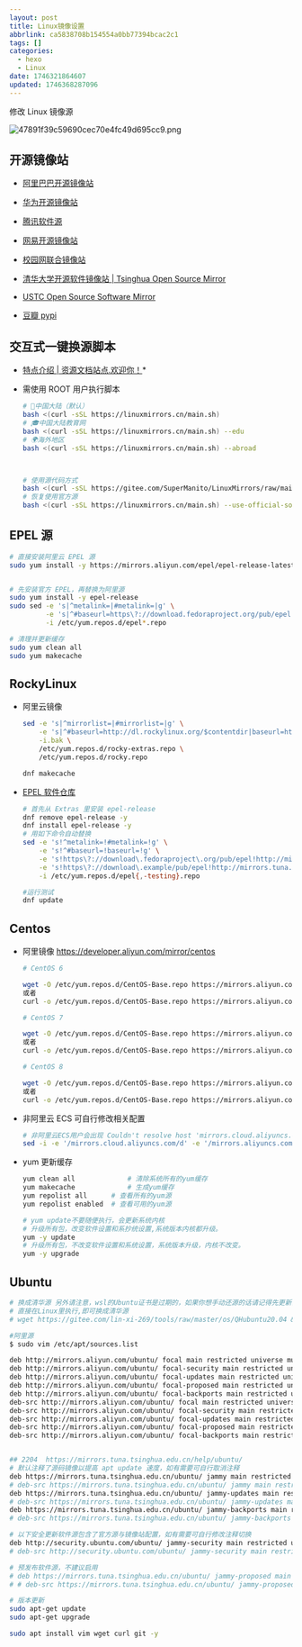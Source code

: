 ```yaml
---
layout: post
title: Linux镜像设置
abbrlink: ca5838708b154554a0bb77394bcac2c1
tags: []
categories:
  - hexo
  - Linux
date: 1746321864607
updated: 1746368287096
---
```


修改 Linux 镜像源

<!-- more -->

![47891f39c59690cec70e4fc49d695cc9.png](/resources/65546afa4202487292a2701af8d2eb53.png)

## 开源镜像站

- [阿里巴巴开源镜像站](https://developer.aliyun.com/mirror/)

- [华为开源镜像站](https://mirrors.huaweicloud.com/home)

- [腾讯软件源](https://mirrors.cloud.tencent.com/)

- [网易开源镜像站](https://mirrors.163.com/)

- [校园网联合镜像站](https://mirrors.cernet.edu.cn/)

- [清华大学开源软件镜像站 | Tsinghua Open Source Mirror](https://mirrors.tuna.tsinghua.edu.cn/)

- [USTC Open Source Software Mirror](https://mirrors.ustc.edu.cn/)

- [豆瓣 pypi](https://mirrors.cloud.tencent.com/pypi/)

## 交互式一键换源脚本

- [特点介绍 | 资源文档站点.欢迎你！](https://docs.mjbox.site/huanyuan.html)\*

- 需使用 ROOT 用户执行脚本

  ```sh
  # 🏡中国大陆（默认）
  bash <(curl -sSL https://linuxmirrors.cn/main.sh)
  # 🎓中国大陆教育网
  bash <(curl -sSL https://linuxmirrors.cn/main.sh) --edu
  # 🌍海外地区
  bash <(curl -sSL https://linuxmirrors.cn/main.sh) --abroad



  # 使用源代码方式
  bash <(curl -sSL https://gitee.com/SuperManito/LinuxMirrors/raw/main/ChangeMirrors.sh)
  # 恢复使用官方源
  bash <(curl -sSL https://linuxmirrors.cn/main.sh) --use-official-source
  ```

## EPEL 源

```sh
# 直接安装阿里云 EPEL 源
sudo yum install -y https://mirrors.aliyun.com/epel/epel-release-latest-$(rpm -E %rhel).noarch.rpm


# 先安装官方 EPEL，再替换为阿里源
sudo yum install -y epel-release
sudo sed -e 's|^metalink=|#metalink=|g' \
         -e 's|^#baseurl=https\?://download.fedoraproject.org/pub/epel|baseurl=https://mirrors.aliyun.com/epel|g' \
         -i /etc/yum.repos.d/epel*.repo
```

```sh
# 清理并更新缓存
sudo yum clean all
sudo yum makecache
```

## RockyLinux

- 阿里云镜像

  ```sh
  sed -e 's|^mirrorlist=|#mirrorlist=|g' \
      -e 's|^#baseurl=http://dl.rockylinux.org/$contentdir|baseurl=https://mirrors.aliyun.com/rockylinux|g' \
      -i.bak \
      /etc/yum.repos.d/rocky-extras.repo \
      /etc/yum.repos.d/rocky.repo

  dnf makecache
  ```

- [EPEL 软件仓库](https://mirrors.tuna.tsinghua.edu.cn/help/epel/)

  ```sh
  # 首先从 Extras 里安装 epel-release
  dnf remove epel-release -y
  dnf install epel-release -y
  # 用如下命令自动替换
  sed -e 's!^metalink=!#metalink=!g' \
      -e 's!^#baseurl=!baseurl=!g' \
      -e 's!https\?://download\.fedoraproject\.org/pub/epel!http://mirrors.tuna.tsinghua.edu.cn/epel!g' \
      -e 's!https\?://download\.example/pub/epel!http://mirrors.tuna.tsinghua.edu.cn/epel!g' \
      -i /etc/yum.repos.d/epel{,-testing}.repo

  #运行测试
  dnf update
  ```

## Centos

- 阿里镜像 <https://developer.aliyun.com/mirror/centos>

  ```sh
  # CentOS 6

  wget -O /etc/yum.repos.d/CentOS-Base.repo https://mirrors.aliyun.com/repo/Centos-6.repo
  或者
  curl -o /etc/yum.repos.d/CentOS-Base.repo https://mirrors.aliyun.com/repo/Centos-6.repo
  ```

  ```sh
  # CentOS 7

  wget -O /etc/yum.repos.d/CentOS-Base.repo https://mirrors.aliyun.com/repo/Centos-7.repo
  或者
  curl -o /etc/yum.repos.d/CentOS-Base.repo https://mirrors.aliyun.com/repo/Centos-7.repo
  ```

  ```sh
  # CentOS 8

  wget -O /etc/yum.repos.d/CentOS-Base.repo https://mirrors.aliyun.com/repo/Centos-8.repo
  或者
  curl -o /etc/yum.repos.d/CentOS-Base.repo https://mirrors.aliyun.com/repo/Centos-8.repo
  ```

- 非阿里云 ECS 可自行修改相关配置

  ```sh
  # 非阿里云ECS用户会出现 Couldn't resolve host 'mirrors.cloud.aliyuncs.com' 信息，不影响使用。
  sed -i -e '/mirrors.cloud.aliyuncs.com/d' -e '/mirrors.aliyuncs.com/d' /etc/yum.repos.d/CentOS-Base.repo

  ```

- yum 更新缓存

  ```sh
  yum clean all     		# 清除系统所有的yum缓存
  yum makecache     		# 生成yum缓存
  yum repolist all		# 查看所有的yum源
  yum repolist enabled	# 查看可用的yum源

  # yum update不要随便执行，会更新系统内核
  # 升级所有包，改变软件设置和系抄统设置,系统版本内核都升级。
  yum -y update
  # 升级所有包，不改变软件设置和系统设置，系统版本升级，内核不改变。
  yum -y upgrade
  ```

## Ubuntu

```sh
# 换成清华源 另外请注意，wsl的Ubuntu证书是过期的，如果你想手动还源的话请记得先更新证书
# 直接在Linux里执行,即可换成清华源
# wget https://gitee.com/lin-xi-269/tools/raw/master/os/QHubuntu20.04 && bash QHubuntu20.04

#阿里源
$ sudo vim /etc/apt/sources.list

deb http://mirrors.aliyun.com/ubuntu/ focal main restricted universe multiverse
deb http://mirrors.aliyun.com/ubuntu/ focal-security main restricted universe multiverse
deb http://mirrors.aliyun.com/ubuntu/ focal-updates main restricted universe multiverse
deb http://mirrors.aliyun.com/ubuntu/ focal-proposed main restricted universe multiverse
deb http://mirrors.aliyun.com/ubuntu/ focal-backports main restricted universe multiverse
deb-src http://mirrors.aliyun.com/ubuntu/ focal main restricted universe multiverse
deb-src http://mirrors.aliyun.com/ubuntu/ focal-security main restricted universe multiverse
deb-src http://mirrors.aliyun.com/ubuntu/ focal-updates main restricted universe multiverse
deb-src http://mirrors.aliyun.com/ubuntu/ focal-proposed main restricted universe multiverse
deb-src http://mirrors.aliyun.com/ubuntu/ focal-backports main restricted universe multiverse


## 2204  https://mirrors.tuna.tsinghua.edu.cn/help/ubuntu/
# 默认注释了源码镜像以提高 apt update 速度，如有需要可自行取消注释
deb https://mirrors.tuna.tsinghua.edu.cn/ubuntu/ jammy main restricted universe multiverse
# deb-src https://mirrors.tuna.tsinghua.edu.cn/ubuntu/ jammy main restricted universe multiverse
deb https://mirrors.tuna.tsinghua.edu.cn/ubuntu/ jammy-updates main restricted universe multiverse
# deb-src https://mirrors.tuna.tsinghua.edu.cn/ubuntu/ jammy-updates main restricted universe multiverse
deb https://mirrors.tuna.tsinghua.edu.cn/ubuntu/ jammy-backports main restricted universe multiverse
# deb-src https://mirrors.tuna.tsinghua.edu.cn/ubuntu/ jammy-backports main restricted universe multiverse

# 以下安全更新软件源包含了官方源与镜像站配置，如有需要可自行修改注释切换
deb http://security.ubuntu.com/ubuntu/ jammy-security main restricted universe multiverse
# deb-src http://security.ubuntu.com/ubuntu/ jammy-security main restricted universe multiverse

# 预发布软件源，不建议启用
# deb https://mirrors.tuna.tsinghua.edu.cn/ubuntu/ jammy-proposed main restricted universe multiverse
# # deb-src https://mirrors.tuna.tsinghua.edu.cn/ubuntu/ jammy-proposed main restricted universe multiverse

# 版本更新
sudo apt-get update
sudo apt-get upgrade

sudo apt install vim wget curl git -y
```

